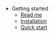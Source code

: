 - Getting started
  - [Read me](/README)
  - [Installation](/installation)
  - [Quick start](/quick-start)